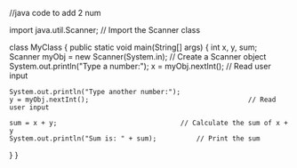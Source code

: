 //java code to add 2 num



import java.util.Scanner; // Import the Scanner class

class MyClass {
  public static void main(String[] args) {
    int x, y, sum;
    Scanner myObj = new Scanner(System.in);                   // Create a Scanner object
    System.out.println("Type a number:");
    x = myObj.nextInt();                                    // Read user input

    System.out.println("Type another number:");
    y = myObj.nextInt();                                        // Read user input

    sum = x + y;                               // Calculate the sum of x + y
    System.out.println("Sum is: " + sum);          // Print the sum
  }
} 

